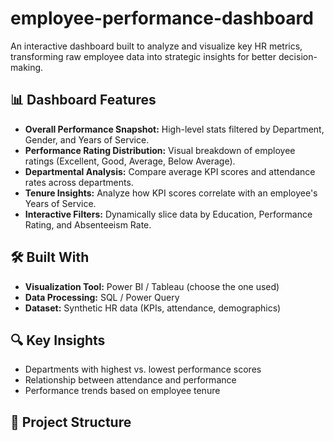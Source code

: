 # employee-performance-dashboard
An interactive dashboard built to analyze and visualize key HR metrics, transforming raw employee data into strategic insights for better decision-making.  

## 📊 Dashboard Features  

- **Overall Performance Snapshot:** High-level stats filtered by Department, Gender, and Years of Service.  
- **Performance Rating Distribution:** Visual breakdown of employee ratings (Excellent, Good, Average, Below Average).  
- **Departmental Analysis:** Compare average KPI scores and attendance rates across departments.  
- **Tenure Insights:** Analyze how KPI scores correlate with an employee's Years of Service.  
- **Interactive Filters:** Dynamically slice data by Education, Performance Rating, and Absenteeism Rate.  

## 🛠️ Built With  

- **Visualization Tool:** Power BI / Tableau (choose the one used)  
- **Data Processing:** SQL / Power Query  
- **Dataset:** Synthetic HR data (KPIs, attendance, demographics)  

## 🔍 Key Insights  

- Departments with highest vs. lowest performance scores  
- Relationship between attendance and performance  
- Performance trends based on employee tenure  

## 📁 Project Structure  
